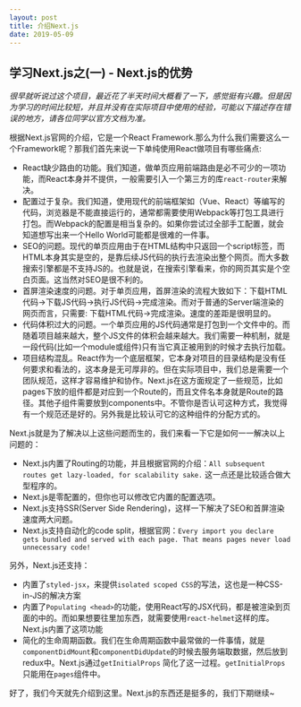 ```yaml
---
layout: post
title: 介绍Next.js
date: 2019-05-09
---
```


## 学习Next.js之(一) - Next.js的优势
 *很早就听说过这个项目，最近花了半天时间大概看了一下，感觉挺有兴趣。但是因为学习的时间比较短，并且并没有在实际项目中使用的经验，可能以下描述存在错误的地方，请各位同学以官方文档为准。*

根据Next.js官网的介绍，它是一个React Framework.那么为什么我们需要这么一个Framework呢？那我们首先来说一下单纯使用React做项目有哪些痛点:
  - React缺少路由的功能。我们知道，做单页应用前端路由是必不可少的一项功能，而React本身并不提供，一般需要引入一个第三方的库`react-router`来解决。
  - 配置过于复杂。我们知道，使用现代的前端框架如（Vue、React）等编写的代码，浏览器是不能直接运行的，通常都需要使用Webpack等打包工具进行打包。而Webpack的配置是相当复杂的。如果你尝试过全部手工配置，就会知道想写出来一个Hello World可能都是很难的一件事。
  - SEO的问题。现代的单页应用由于在HTML结构中只返回一个script标签，而HTML本身其实是空的，是靠后续JS代码的执行去渲染出整个网页。而大多数搜索引擎都是不支持JS的。也就是说，在搜索引擎看来，你的网页其实是个空白页面。这当然对SEO是很不利的。
  - 首屏渲染速度的问题。对于单页应用，首屏渲染的流程大致如下：下载HTML代码->下载JS代码->执行JS代码->完成渲染。而对于普通的Server端渲染的网页而言，只需要: 下载HTML代码->完成渲染。速度的差距是很明显的。
  - 代码体积过大的问题。一个单页应用的JS代码通常是打包到一个文件中的。而随着项目越来越大，整个JS文件的体积会越来越大。我们需要一种机制，就是一段代码(比如一个module或组件)只有当它真正被用到的时候才去执行加载。
  - 项目结构混乱。React作为一个底层框架，它本身对项目的目录结构是没有任何要求和看法的，这本身是无可厚非的。但在实际项目中，我们总是需要一个团队规范，这样才容易维护和协作。Next.js在这方面规定了一些规范，比如pages下放的组件都是对应到一个Route的，而且文件名本身就是Route的路径。其他子组件需要放到components中。不管你是否认可这种方式，我觉得有一个规范还是好的。另外我是比较认可它的这种组件的分配方式的。
	
Next.js就是为了解决以上这些问题而生的，我们来看一下它是如何一一解决以上问题的：
  - Next.js内置了Routing的功能，并且根据官网的介绍：`All subsequent routes get lazy-loaded, for scalability sake.` 这一点还是比较适合做大型程序的。
  - Next.js是零配置的，但你也可以修改它内置的配置选项。
  - Next.js支持SSR(Server Side Rendering)，这样一下解决了SEO和首屏渲染速度两大问题。
  - Next.js支持自动化的code split，根据官网：`Every import you declare gets bundled and served with each page. That means pages never load unnecessary code!`
	 
另外，Next.js还支持：
  - 内置了`styled-jsx`，来提供`isolated scoped CSS`的写法，这也是一种CSS-in-JS的解决方案
  - 内置了`Populating <head>`的功能，使用React写的JSX代码，都是被渲染到页面的<body>中的。而如果想要往<head>里加东西，就需要使用`react-helmet`这样的库。Next.js内置了这项功能
  - 简化的生命周期函数。我们在生命周期函数中最常做的一件事情，就是`componentDidMount`和`componentDidUpdate`的时候去服务端取数据，然后放到redux中。Next.js通过`getInitialProps` 简化了这一过程。`getInitialProps`只能用在`pages`组件中。

好了，我们今天就先介绍到这里。Next.js的东西还是挺多的，我们下期继续~